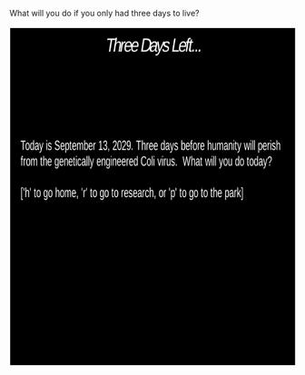 What will you do if you only had three days to live?

<img src="ThreeDays.png" height="600" width="800">
